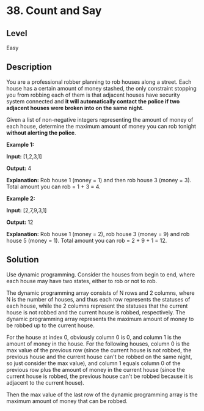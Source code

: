 # 38. Count and Say
## Level
Easy

## Description
You are a professional robber planning to rob houses along a street. Each house has a certain amount of money stashed, the only constraint stopping you from robbing each of them is that adjacent houses have security system connected and **it will automatically contact the police if two adjacent houses were broken into on the same night**.

Given a list of non-negative integers representing the amount of money of each house, determine the maximum amount of money you can rob tonight **without alerting the police**.

**Example 1:**

**Input:** [1,2,3,1]

**Output:** 4

**Explanation:** Rob house 1 (money = 1) and then rob house 3 (money = 3). Total amount you can rob = 1 + 3 = 4.

**Example 2:**

**Input:** [2,7,9,3,1]

**Output:** 12

**Explanation:** Rob house 1 (money = 2), rob house 3 (money = 9) and rob house 5 (money = 1). Total amount you can rob = 2 + 9 + 1 = 12.

## Solution
Use dynamic programming. Consider the houses from begin to end, where each house may have two states, either to rob or not to rob.

The dynamic programming array consists of N rows and 2 columns, where N is the number of houses, and thus each row represents the statuses of each house, while the 2 columns represent the statuses that the current house is not robbed and the current house is robbed, respectively. The dynamic programming array represents the maximum amount of money to be robbed up to the current house.

For the house at index 0, obviously column 0 is 0, and column 1 is the amount of money in the house. For the following houses, column 0 is the max value of the previous row (since the current house is not robbed, the previous house and the current house can't be robbed on the same night, so just consider the max value), and column 1 equals column 0 of the previous row plus the amount of money in the current house (since the current house is robbed, the previous house can't be robbed because it is adjacent to the current house).

Then the max value of the last row of the dynamic programming array is the maximum amount of money that can be robbed.